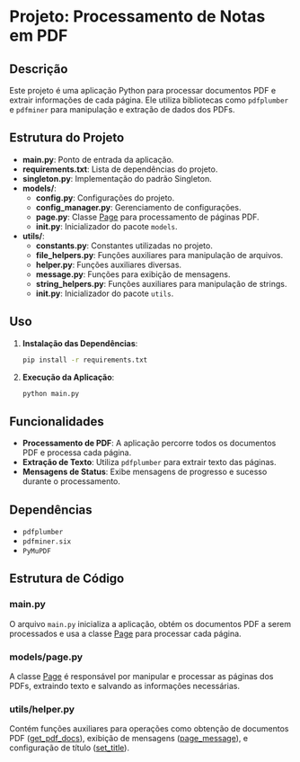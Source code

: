 # Projeto: Processamento de Notas em PDF

## Descrição

Este projeto é uma aplicação Python para processar documentos PDF e extrair informações de cada página. Ele utiliza bibliotecas como `pdfplumber` e `pdfminer` para manipulação e extração de dados dos PDFs.

## Estrutura do Projeto

- **main.py**: Ponto de entrada da aplicação.
- **requirements.txt**: Lista de dependências do projeto.
- **singleton.py**: Implementação do padrão Singleton.
- **models/**:
  - **config.py**: Configurações do projeto.
  - **config_manager.py**: Gerenciamento de configurações.
  - **page.py**: Classe [Page](models/page.py#L15) para processamento de páginas PDF.
  - **__init__.py**: Inicializador do pacote `models`.
- **utils/**:
  - **constants.py**: Constantes utilizadas no projeto.
  - **file_helpers.py**: Funções auxiliares para manipulação de arquivos.
  - **helper.py**: Funções auxiliares diversas.
  - **message.py**: Funções para exibição de mensagens.
  - **string_helpers.py**: Funções auxiliares para manipulação de strings.
  - **__init__.py**: Inicializador do pacote `utils`.

## Uso

1. **Instalação das Dependências**:
    ```bash
    pip install -r requirements.txt
    ```

2. **Execução da Aplicação**:
    ```bash
    python main.py
    ```

## Funcionalidades

- **Processamento de PDF**: A aplicação percorre todos os documentos PDF e processa cada página.
- **Extração de Texto**: Utiliza `pdfplumber` para extrair texto das páginas.
- **Mensagens de Status**: Exibe mensagens de progresso e sucesso durante o processamento.

## Dependências

- `pdfplumber`
- `pdfminer.six`
- `PyMuPDF`

## Estrutura de Código

### main.py

O arquivo `main.py` inicializa a aplicação, obtém os documentos PDF a serem processados e usa a classe [Page](models/page.py#L15) para processar cada página.

### models/page.py

A classe [Page](models/page.py#L15) é responsável por manipular e processar as páginas dos PDFs, extraindo texto e salvando as informações necessárias.

### utils/helper.py

Contém funções auxiliares para operações como obtenção de documentos PDF ([get_pdf_docs](utils/file_helpers.py#L7)), exibição de mensagens ([page_message](utils/message.py#L6)), e configuração de título ([set_title](utils/helper.py#L7)).